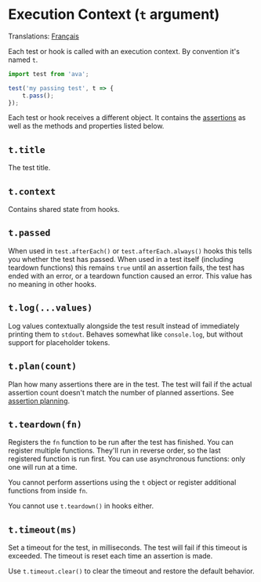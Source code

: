 # Execution Context (`t` argument)

Translations: [Français](https://github.com/avajs/ava-docs/blob/main/fr_FR/docs/02-execution-context.md)

Each test or hook is called with an execution context. By convention it's named `t`.

```js
import test from 'ava';

test('my passing test', t => {
	t.pass();
});
```

Each test or hook receives a different object. It contains the [assertions](./03-assertions.md) as well as the methods and properties listed below.

## `t.title`

The test title.

## `t.context`

Contains shared state from hooks.

## `t.passed`

When used in `test.afterEach()` or `test.afterEach.always()` hooks this tells you whether the test has passed. When used in a test itself (including teardown functions) this remains `true` until an assertion fails, the test has ended with an error, or a teardown function caused an error. This value has no meaning in other hooks.

## `t.log(...values)`

Log values contextually alongside the test result instead of immediately printing them to `stdout`. Behaves somewhat like `console.log`, but without support for placeholder tokens.

## `t.plan(count)`

Plan how many assertions there are in the test. The test will fail if the actual assertion count doesn't match the number of planned assertions. See [assertion planning](./03-assertions.md#assertion-planning).

## `t.teardown(fn)`

Registers the `fn` function to be run after the test has finished. You can register multiple functions. They'll run in reverse order, so the last registered function is run first. You can use asynchronous functions: only one will run at a time.

You cannot perform assertions using the `t` object or register additional functions from inside `fn`.

You cannot use `t.teardown()` in hooks either.

## `t.timeout(ms)`

Set a timeout for the test, in milliseconds. The test will fail if this timeout is exceeded. The timeout is reset each time an assertion is made.

Use `t.timeout.clear()` to clear the timeout and restore the default behavior.
